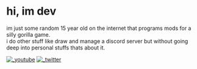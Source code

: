 # hi, im dev
im just some random 15 year old on the internet that programs mods for a silly gorilla game.  
i do other stuff like draw and manage a discord server but without going deep into personal stuffs thats about it.

[![_youtube](https://img.shields.io/youtube/channel/subscribers/UCd6vzgmTUrtE4tZl93NpPOA?logoColor=red&logo=youtube&color=red&style=for-the-badge)][youtube]
[![_twitter](https://img.shields.io/twitter/follow/Developer9998?logo=twitter&color=informational&style=for-the-badge)][twitter]

[twitter]: https://twitter.com/Developer9998
[youtube]: https://www.youtube.com/channel/UCkvBnJecNebF38fKFLjPFhw
